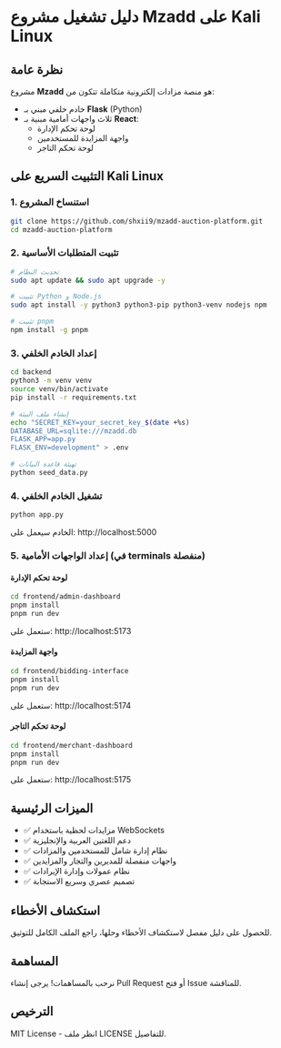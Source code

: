 # دليل تشغيل مشروع Mzadd على Kali Linux

## نظرة عامة
مشروع **Mzadd** هو منصة مزادات إلكترونية متكاملة تتكون من:
- خادم خلفي مبني بـ **Flask** (Python)
- ثلاث واجهات أمامية مبنية بـ **React**:
  - لوحة تحكم الإدارة
  - واجهة المزايدة للمستخدمين
  - لوحة تحكم التاجر

## التثبيت السريع على Kali Linux

### 1. استنساخ المشروع
```bash
git clone https://github.com/shxii9/mzadd-auction-platform.git
cd mzadd-auction-platform
```

### 2. تثبيت المتطلبات الأساسية
```bash
# تحديث النظام
sudo apt update && sudo apt upgrade -y

# تثبيت Python و Node.js
sudo apt install -y python3 python3-pip python3-venv nodejs npm

# تثبيت pnpm
npm install -g pnpm
```

### 3. إعداد الخادم الخلفي
```bash
cd backend
python3 -m venv venv
source venv/bin/activate
pip install -r requirements.txt

# إنشاء ملف البيئة
echo "SECRET_KEY=your_secret_key_$(date +%s)
DATABASE_URL=sqlite:///mzadd.db
FLASK_APP=app.py
FLASK_ENV=development" > .env

# تهيئة قاعدة البيانات
python seed_data.py
```

### 4. تشغيل الخادم الخلفي
```bash
python app.py
```
الخادم سيعمل على: http://localhost:5000

### 5. إعداد الواجهات الأمامية (في terminals منفصلة)

#### لوحة تحكم الإدارة
```bash
cd frontend/admin-dashboard
pnpm install
pnpm run dev
```
ستعمل على: http://localhost:5173

#### واجهة المزايدة
```bash
cd frontend/bidding-interface
pnpm install
pnpm run dev
```
ستعمل على: http://localhost:5174

#### لوحة تحكم التاجر
```bash
cd frontend/merchant-dashboard
pnpm install
pnpm run dev
```
ستعمل على: http://localhost:5175

## الميزات الرئيسية
- ✅ مزايدات لحظية باستخدام WebSockets
- ✅ دعم اللغتين العربية والإنجليزية
- ✅ نظام إدارة شامل للمستخدمين والمزادات
- ✅ واجهات منفصلة للمديرين والتجار والمزايدين
- ✅ نظام عمولات وإدارة الإيرادات
- ✅ تصميم عصري وسريع الاستجابة

## استكشاف الأخطاء
للحصول على دليل مفصل لاستكشاف الأخطاء وحلها، راجع الملف الكامل للتوثيق.

## المساهمة
نرحب بالمساهمات! يرجى إنشاء Pull Request أو فتح Issue للمناقشة.

## الترخيص
MIT License - انظر ملف LICENSE للتفاصيل.
